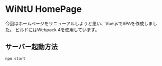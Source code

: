 # WiNtU HomePage
今回はホームページをリニューアルしようと思い、Vue.jsでSPAを作成しました。
ビルドにはWebpack 4を使用しています。

## サーバー起動方法
```
npm start
```